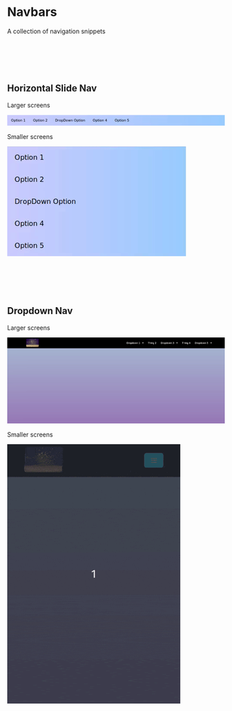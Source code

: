 # Navbars
A collection of navigation snippets

<br/><br/><br/><br/>

## Horizontal Slide Nav
Larger screens

![demo of horizontal slide nav for larger screens](horizontal-slide-nav/screenshots/large-screen.gif)

Smaller screens

![demo of horizontal slide nav for smaller screens](horizontal-slide-nav/screenshots/small-screen.gif)

<br/><br/><br/><br/>


## Dropdown Nav
Larger screens

![demo of dropdown nav for larger screens](dropdown-nav/screenshots/large-screen.gif)

Smaller screens

![demo of dropdown nav for smaller screens](dropdown-nav/screenshots/small-screen.gif)
